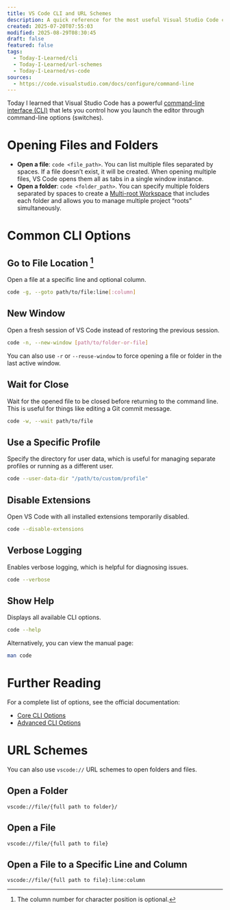 ```yaml
---
title: VS Code CLI and URL Schemes
description: A quick reference for the most useful Visual Studio Code command-line interface (CLI) options and URL schemes.
created: 2025-07-20T07:55:03
modified: 2025-08-29T08:30:45
draft: false
featured: false
tags:
  - Today-I-Learned/cli
  - Today-I-Learned/url-schemes
  - Today-I-Learned/vs-code
sources:
  - https://code.visualstudio.com/docs/configure/command-line
---
```


Today I learned that Visual Studio Code has a powerful [command-line interface (CLI)](https://code.visualstudio.com/docs/configure/command-line) that lets you control how you launch the editor through command-line options (switches).

# Opening Files and Folders

* **Open a file**: `code <file_path>`. You can list multiple files separated by spaces. If a file doesn’t exist, it will be created. When opening multiple files, VS Code opens them all as tabs in a single window instance.
* **Open a folder**: `code <folder_path>`. You can specify multiple folders separated by spaces to create a [Multi-root Workspace](https://code.visualstudio.com/docs/editing/workspaces/multi-root-workspaces) that includes each folder and allows you to manage multiple project “roots” simultaneously.

# Common CLI Options

## Go to File Location [^1]

Open a file at a specific line and optional column.

```bash
code -g, --goto path/to/file:line[:column]
```

## New Window

Open a fresh session of VS Code instead of restoring the previous session.

```bash
code -n, --new-window [path/to/folder-or-file]
```

You can also use `-r` or `--reuse-window` to force opening a file or folder in the last active window.

## Wait for Close

Wait for the opened file to be closed before returning to the command line. This is useful for things like editing a Git commit message.

```bash
code -w, --wait path/to/file
```

## Use a Specific Profile

Specify the directory for user data, which is useful for managing separate profiles or running as a different user.

```bash
code --user-data-dir "/path/to/custom/profile"
```

## Disable Extensions

Open VS Code with all installed extensions temporarily disabled.

```bash
code --disable-extensions
```

## Verbose Logging

Enables verbose logging, which is helpful for diagnosing issues.

```bash
code --verbose
```

## Show Help

Displays all available CLI options.

```bash
code --help
```

Alternatively, you can view the manual page:

```bash
man code
```

# Further Reading

For a complete list of options, see the official documentation:

* [Core CLI Options](https://code.visualstudio.com/docs/configure/command-line#_core-cli-options)
* [Advanced CLI Options](https://code.visualstudio.com/docs/configure/command-line#_advanced-cli-options)

# URL Schemes

You can also use `vscode://` URL schemes to open folders and files.

## Open a Folder

```
vscode://file/{full path to folder}/
```

## Open a File

```
vscode://file/{full path to file}
```

## Open a File to a Specific Line and Column

```
vscode://file/{full path to file}:line:column
```

[^1]: The column number for character position is optional.

